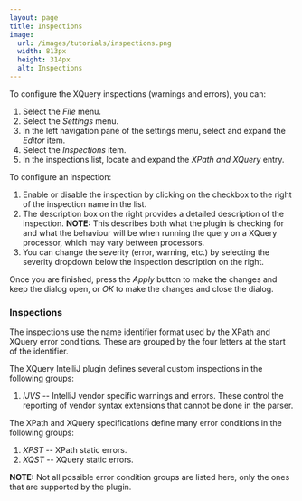 ```yaml
---
layout: page
title: Inspections
image:
  url: /images/tutorials/inspections.png
  width: 813px
  height: 314px
  alt: Inspections
---
```


To configure the XQuery inspections (warnings and errors), you can:

1.  Select the *File* menu.
1.  Select the *Settings* menu.
1.  In the left navigation pane of the settings menu, select and expand the
    *Editor* item.
1.  Select the *Inspections* item.
1.  In the inspections list, locate and expand the *XPath and XQuery* entry.

To configure an inspection:

1.  Enable or disable the inspection by clicking on the checkbox to the right
    of the inspection name in the list.
1.  The description box on the right provides a detailed description of the
    inspection. __NOTE:__ This describes both what the plugin is checking for
    and what the behaviour will be when running the query on a XQuery processor,
    which may vary between processors.
1.  You can change the severity (error, warning, etc.) by selecting the severity
    dropdown below the inspection description on the right.

Once you are finished, press the *Apply* button to make the changes and keep
the dialog open, or *OK* to make the changes and close the dialog.

### Inspections

The inspections use the name identifier format used by the XPath and XQuery
error conditions. These are grouped by the four letters at the start of the
identifier.

The XQuery IntelliJ plugin defines several custom inspections in the following
groups:

1.  *IJVS* -- IntelliJ vendor specific warnings and errors. These control the
    reporting of vendor syntax extensions that cannot be done in the parser.

The XPath and XQuery specifications define many error conditions in the
following groups:

1.  *XPST* -- XPath static errors.
1.  *XQST* -- XQuery static errors.

__NOTE:__ Not all possible error condition groups are listed here, only the
ones that are supported by the plugin.

